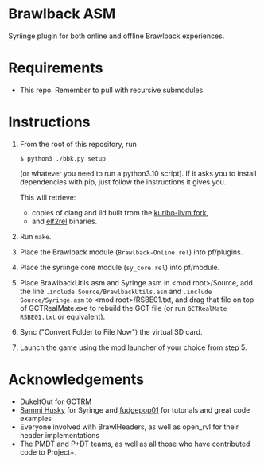 # Brawlback ASM
Syriinge plugin for both online and offline Brawlback experiences.

# Requirements
* This repo. Remember to pull with recursive submodules.

# Instructions
1. From the root of this repository, run
    ```
    $ python3 ./bbk.py setup
    ```
    (or whatever you need to run a python3.10 script).
    If it asks you to install dependencies with pip, just follow the instructions it gives you.

    This will retrieve:
    - copies of clang and lld built from the [kuribo-llvm fork](https://github.com/DotKuribo/llvm-project),
    - and [elf2rel](https://github.com/Sammi-Husky/elf2rel/) binaries.

2. Run `make`.
3. Place the Brawlback module (`Brawlback-Online.rel`) into pf/plugins.
4. Place the syriinge core module (`sy_core.rel`) into pf/module.
5. Place BrawlbackUtils.asm and Syringe.asm in \<mod root\>/Source, add the line `.include Source/BrawlbackUtils.asm` and `.include Source/Syringe.asm` to \<mod root\>/RSBE01.txt, and drag that file on top of GCTRealMate.exe to rebuild the GCT file (or run `GCTRealMate RSBE01.txt` or equivalent).
6. Sync ("Convert Folder to File Now") the virtual SD card.
7. Launch the game using the mod launcher of your choice from step 5.

# Acknowledgements
- DukeItOut for GCTRM
- [Sammi Husky](https://github.com/Sammi-Husky) for Syringe and [fudgepop01](https://github.com/Fracture17/ProjectMCodes/tree/master/Codes/SuperTraining) for tutorials and great code examples
- Everyone involved with BrawlHeaders, as well as open_rvl for their header implementations
- The PMDT and P+DT teams, as well as all those who have contributed code to Project+.
